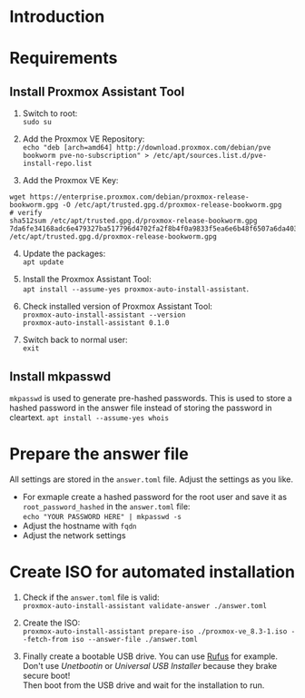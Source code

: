 # Introduction


# Requirements
## Install Proxmox Assistant Tool
1. Switch to root:  
`sudo su`

2. Add the Proxmox VE Repository:  
`echo "deb [arch=amd64] http://download.proxmox.com/debian/pve bookworm pve-no-subscription" > /etc/apt/sources.list.d/pve-install-repo.list`

3. Add the Proxmox VE Key:  
```
wget https://enterprise.proxmox.com/debian/proxmox-release-bookworm.gpg -O /etc/apt/trusted.gpg.d/proxmox-release-bookworm.gpg 
# verify
sha512sum /etc/apt/trusted.gpg.d/proxmox-release-bookworm.gpg 
7da6fe34168adc6e479327ba517796d4702fa2f8b4f0a9833f5ea6e6b48f6507a6da403a274fe201595edc86a84463d50383d07f64bdde2e3658108db7d6dc87 /etc/apt/trusted.gpg.d/proxmox-release-bookworm.gpg
```

4. Update the packages:  
`apt update`

5. Install the Proxmox Assistant Tool:  
`apt install --assume-yes proxmox-auto-install-assistant`.

6. Check installed version of Proxmox Assistant Tool:  
`proxmox-auto-install-assistant --version                                                   
proxmox-auto-install-assistant 0.1.0`

7. Switch back to normal user:  
`exit`

## Install mkpasswd
`mkpasswd` is used to generate pre-hashed passwords. This is used to store a hashed password in the answer file instead of storing the password in cleartext.
`apt install --assume-yes whois`

# Prepare the answer file
All settings are stored in the `answer.toml` file. Adjust the settings as you like. 
* For exmaple create a hashed password for the root user and save it as `root_password_hashed` in the `answer.toml` file:  
`echo "YOUR PASSWORD HERE" | mkpasswd -s`
* Adjust the hostname with `fqdn`
* Adjust the network settings

# Create ISO for automated installation
1. Check if the `answer.toml` file is valid:  
`proxmox-auto-install-assistant validate-answer ./answer.toml`

2. Create the ISO:  
`proxmox-auto-install-assistant prepare-iso ./proxmox-ve_8.3-1.iso --fetch-from iso --answer-file ./answer.toml`

3. Finally create a bootable USB drive. You can use [Rufus](https://rufus.ie/) for example. Don't use _Unetbootin_ or _Universal USB Installer_ because they brake secure boot!  
Then boot from the USB drive and wait for the installation to run.